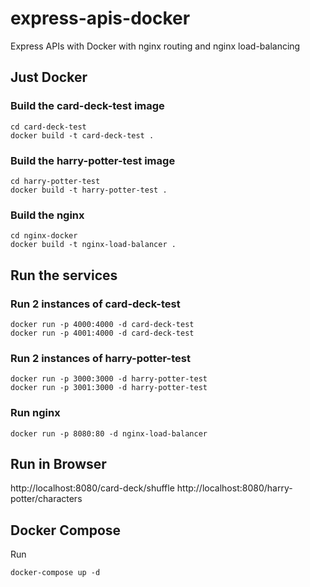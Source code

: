 # express-apis-docker

Express APIs with Docker with nginx routing and nginx load-balancing

## Just Docker

### Build the card-deck-test image

```bash=
cd card-deck-test
docker build -t card-deck-test .
```

### Build the harry-potter-test image

```bash=
cd harry-potter-test
docker build -t harry-potter-test .
```

### Build the nginx

```bash=
cd nginx-docker
docker build -t nginx-load-balancer .
```

## Run the services

### Run 2 instances of card-deck-test

```bash=
docker run -p 4000:4000 -d card-deck-test
docker run -p 4001:4000 -d card-deck-test
```

### Run 2 instances of harry-potter-test

```bash=
docker run -p 3000:3000 -d harry-potter-test
docker run -p 3001:3000 -d harry-potter-test
```

### Run nginx

```bash=
docker run -p 8080:80 -d nginx-load-balancer
```

## Run in Browser

http://localhost:8080/card-deck/shuffle
http://localhost:8080/harry-potter/characters

## Docker Compose

Run

```bash=
docker-compose up -d
```
